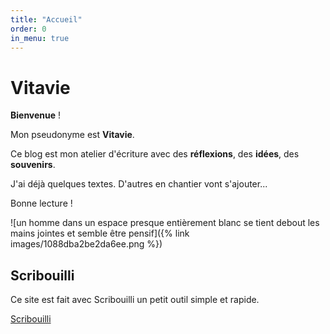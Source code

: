```yaml
---
title: "Accueil"
order: 0
in_menu: true
---
```

# Vitavie

**Bienvenue** !

Mon pseudonyme est **Vitavie**.

Ce blog est mon atelier d'écriture avec des **réflexions**, des **idées**, des **souvenirs**.

J'ai déjà quelques textes. D'autres  en chantier vont s'ajouter... 

Bonne lecture ! 

![un homme dans un espace presque entièrement blanc se tient debout les mains jointes et semble être pensif]({% link images/1088dba2be2da6ee.png %})

 ## Scribouilli

Ce site est fait avec Scribouilli un petit outil simple et rapide.

[Scribouilli](https://scribouilli.github.io/scribouilli) 